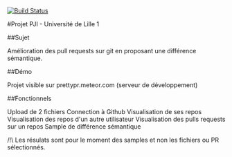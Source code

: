 [![Build Status](https://travis-ci.org/Oupsla/PrettyPR.svg?branch=master)](https://travis-ci.org/Oupsla/PrettyPR)

#Projet PJI - Université de Lille 1

##Sujet

Amélioration des pull requests sur git en proposant une différence sémantique.


##Démo

Projet visible sur prettypr.meteor.com (serveur de développement)


##Fonctionnels

Upload de 2 fichiers
Connection à Github
Visualisation de ses repos
Visualisation des repos d'un autre utilisateur
Visualisation des pulls requests sur un repos
Sample de différence sémantique

/!\ Les résulats sont pour le moment des samples et non les fichiers ou PR sélectionnés. 
